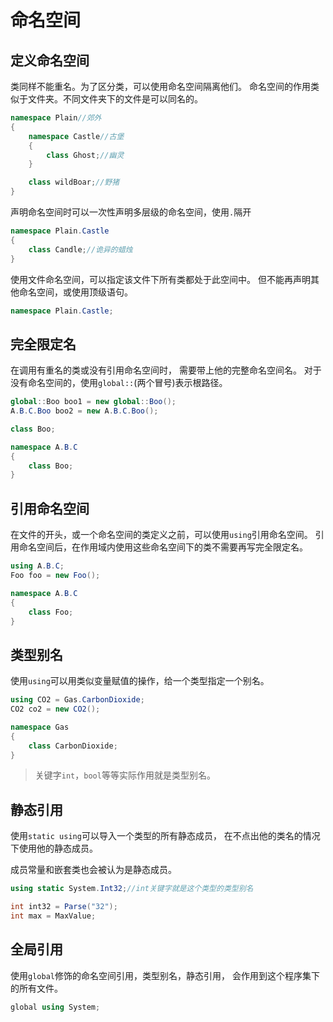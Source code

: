 ﻿# 命名空间

## 定义命名空间

类同样不能重名。为了区分类，可以使用命名空间隔离他们。
命名空间的作用类似于文件夹。不同文件夹下的文件是可以同名的。

```csharp
namespace Plain//郊外
{
	namespace Castle//古堡
	{
		class Ghost;//幽灵
	}

	class wildBoar;//野猪
}
```

声明命名空间时可以一次性声明多层级的命名空间，使用`.`隔开

```csharp
namespace Plain.Castle
{
	class Candle;//诡异的蜡烛
}
```

使用文件命名空间，可以指定该文件下所有类都处于此空间中。
但不能再声明其他命名空间，或使用顶级语句。

```csharp
namespace Plain.Castle;
```

## 完全限定名

在调用有重名的类或没有引用命名空间时，
需要带上他的完整命名空间名。
对于没有命名空间的，使用`global::`(两个冒号)表示根路径。

```csharp
global::Boo boo1 = new global::Boo();
A.B.C.Boo boo2 = new A.B.C.Boo();

class Boo;

namespace A.B.C
{
	class Boo;
}
```

## 引用命名空间

在文件的开头，或一个命名空间的类定义之前，可以使用`using`引用命名空间。
引用命名空间后，在作用域内使用这些命名空间下的类不需要再写完全限定名。

```csharp
using A.B.C;
Foo foo = new Foo();

namespace A.B.C
{
	class Foo;
}
``` 
## 类型别名

使用`using`可以用类似变量赋值的操作，给一个类型指定一个别名。

```csharp
using CO2 = Gas.CarbonDioxide;
CO2 co2 = new CO2();

namespace Gas
{
	class CarbonDioxide;
}
```
>关键字`int`，`bool`等等实际作用就是类型别名。

## 静态引用

使用`static using`可以导入一个类型的所有静态成员，
在不点出他的类名的情况下使用他的静态成员。

成员常量和嵌套类也会被认为是静态成员。

```csharp
using static System.Int32;//int关键字就是这个类型的类型别名

int int32 = Parse("32");
int max = MaxValue;
```

## 全局引用

使用`global`修饰的命名空间引用，类型别名，静态引用，
会作用到这个程序集下的所有文件。

```csharp
global using System;
```